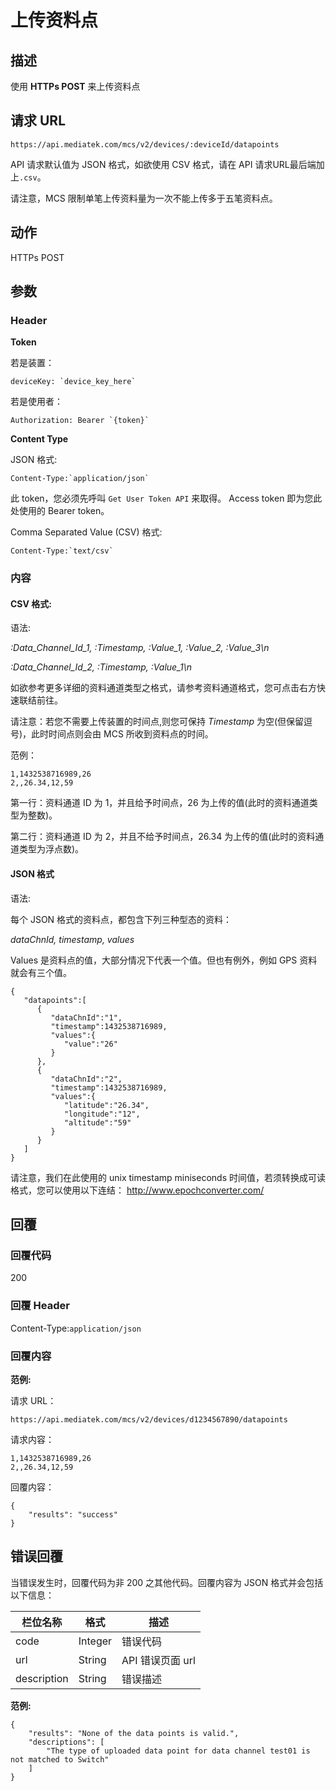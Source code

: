 # 上传资料点

## 描述

使用 **HTTPs POST** 来上传资料点

## 请求 URL

```
https://api.mediatek.com/mcs/v2/devices/:deviceId/datapoints

```

API 请求默认值为 JSON 格式，如欲使用 CSV 格式，请在 API 请求URL最后端加上`.csv`。

请注意，MCS 限制单笔上传资料量为一次不能上传多于五笔资料点。

## 动作
HTTPs POST

## 参数

### Header

**Token**

若是装置：

```
deviceKey: `device_key_here`
```
若是使用者：
```
Authorization: Bearer `{token}`
```

**Content Type**

JSON 格式:
```
Content-Type:`application/json`
```

此 token，您必须先呼叫 `Get User Token API` 来取得。 Access token 即为您此处使用的 Bearer token。

Comma Separated Value (CSV) 格式:
```
Content-Type:`text/csv`
```



### 内容

#### CSV 格式:

语法:

*:Data_Channel_Id_1, :Timestamp, :Value_1, :Value_2, :Value_3\n*

*:Data_Channel_Id_2, :Timestamp, :Value_1\n*

如欲参考更多详细的资料通道类型之格式，请参考资料通道格式，您可点击右方快速联结前往。


请注意：若您不需要上传装置的时间点,则您可保持 *Timestamp* 为空(但保留逗号)，此时时间点则会由 MCS 所收到资料点的时间。


范例：
```
1,1432538716989,26
2,,26.34,12,59
```
第一行：资料通道 ID 为 1，并且给予时间点，26 为上传的值(此时的资料通道类型为整数)。

第二行：资料通道 ID 为 2，并且不给予时间点，26.34 为上传的值(此时的资料通道类型为浮点数)。


#### JSON 格式

语法:

每个 JSON 格式的资料点，都包含下列三种型态的资料：

*dataChnId, timestamp, values*

Values 是资料点的值，大部分情况下代表一个值。但也有例外，例如 GPS 资料就会有三个值。


```
{
   "datapoints":[
      {
         "dataChnId":"1",
         "timestamp":1432538716989,
         "values":{
            "value":"26"
         }
      },
      {
         "dataChnId":"2",
         "timestamp":1432538716989,
         "values":{
            "latitude":"26.34",
            "longitude":"12",
            "altitude":"59"
         }
      }
   ]
}

```
请注意，我们在此使用的 unix timestamp miniseconds 时间值，若须转换成可读格式，您可以使用以下连结：
http://www.epochconverter.com/

## 回覆

### 回覆代码
200

### 回覆 Header

Content-Type:`application/json`
### 回覆内容

**范例:**

请求 URL：
```
https://api.mediatek.com/mcs/v2/devices/d1234567890/datapoints
```

请求内容：

```
1,1432538716989,26
2,,26.34,12,59
```

回覆内容：

```
{
    "results": "success"
}
```

## 错误回覆

当错误发生时，回覆代码为非 200 之其他代码。回覆内容为 JSON 格式并会包括以下信息：

| 栏位名称 | 格式 |描述|
| --- | --- | --- |
| code | Integer | 错误代码 |
| url | String | API 错误页面 url |
| description | String | 错误描述 |

**范例:**

```
{
    "results": "None of the data points is valid.",
    "descriptions": [
        "The type of uploaded data point for data channel test01 is not matched to Switch"
    ]
}
```
